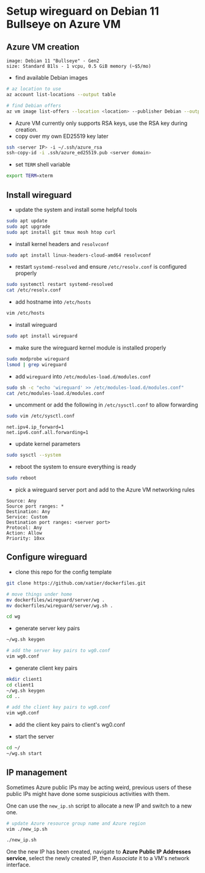 # Setup wireguard on Debian 11 Bullseye on Azure VM

## Azure VM creation

```text
image: Debian 11 "Bullseye" - Gen2
size: Standard B1ls - 1 vcpu, 0.5 GiB memory (~$5/mo)
```

- find available Debian images

```bash
# az location to use
az account list-locations --output table

# find Debian offers
az vm image list-offers --location <location> --publisher Debian --output table
```

- Azure VM currently only supports RSA keys, use the RSA key during creation.
- copy over my own ED25519 key later

```bash
ssh <server IP> -i ~/.ssh/azure_rsa
ssh-copy-id -i .ssh/azure_ed25519.pub <server domain>
```

- set `TERM` shell variable

```bash
export TERM=xterm
```

## Install wireguard

- update the system and install some helpful tools

```bash
sudo apt update
sudo apt upgrade
sudo apt install git tmux mosh htop curl
```

- install kernel headers and `resolvconf`

```bash
sudo apt install linux-headers-cloud-amd64 resolvconf
```

- restart `systemd-resolved` and ensure `/etc/resolv.conf` is configured
properly

```bash
sudo systemctl restart systemd-resolved
cat /etc/resolv.conf
```

- add hostname into `/etc/hosts`

```bash
vim /etc/hosts
```

- install wireguard

```bash
sudo apt install wireguard
```

- make sure the wireguard kernel module is installed properly

```bash
sudo modprobe wireguard
lsmod | grep wireguard
```

- add `wireguard` into `/etc/modules-load.d/modules.conf`

```bash
sudo sh -c "echo 'wireguard' >> /etc/modules-load.d/modules.conf"
cat /etc/modules-load.d/modules.conf
```

- uncomment or add the following in `/etc/sysctl.conf` to allow forwarding

```bash
sudo vim /etc/sysctl.conf
```

```text
net.ipv4.ip_forward=1
net.ipv6.conf.all.forwarding=1
```

- update kernel parameters

```bash
sudo sysctl --system
```

- reboot the system to ensure everything is ready

```bash
sudo reboot
```

- pick a wireguard server port and add to the Azure VM networking rules

```text
Source: Any
Source port ranges: *
Destination: Any
Service: Custom
Destination port ranges: <server port>
Protocol: Any
Action: Allow
Priority: 10xx
```

## Configure wireguard

- clone this repo for the config template

```bash
git clone https://github.com/xatier/dockerfiles.git

# move things under home
mv dockerfiles/wireguard/server/wg .
mv dockerfiles/wireguard/server/wg.sh .

cd wg
```

- generate server key pairs

```bash
~/wg.sh keygen

# add the server key pairs to wg0.conf
vim wg0.conf
```

- generate client key pairs

```bash
mkdir client1
cd client1
~/wg.sh keygen
cd ..

# add the client key pairs to wg0.conf
vim wg0.conf
```

- add the client key pairs to client's wg0.conf

- start the server

```bash
cd ~/
~/wg.sh start
```

## IP management

Sometimes Azure public IPs may be acting weird, previous users of these
public IPs might have done some suspicious activities with them.

One can use the `new_ip.sh` script to allocate a new IP and switch to a new
one.

```bash
# update Azure resource group name and Azure region
vim ./new_ip.sh

./new_ip.sh
```

One the new IP has been created, navigate to **Azure Public IP Addresses
service**, select the newly created IP, then *Associate* it to a VM's
network interface.
